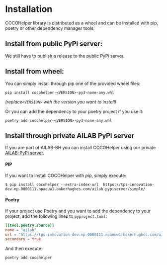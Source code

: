 # Installation

COCOHelper library is distributed as a wheel and can be installed with pip,
poetry or other dependency manager tools.

## Install from public PyPi server:
We still have to publish a release to the public PyPi server.

## Install from wheel:
You can simply install through pip one of the provided wheel files:

```shell
pip install cocohelper-<VERSION>-py3-none-any.whl
```
_(replace`<VERSION>` with the version you want to install)_
 
Or you can add the dependency to your poetry project if you use it:
```shell
poetry add cocohelper-<VERSION>-py3-none-any.whl
```


## Install through private AILAB PyPi server
If you are part of AILAB-BH you can install COCOHelper using our private
[AILAB-PyPi server](https://tps-innovation-dev.np-0000111.npaeuw1.bakerhughes.com/ailab-pypiserver/).

#### PIP
If you want to install COCOHelper with _pip_, simply execute:
```shell
$ pip install cocohelper --extra-index-url  https://tps-innovation-dev.np-0000111.npaeuw1.bakerhughes.com/ailab-pypiserver/simple/
```

#### Poetry
If your project use Poetry and you want to add the dependency to your project,
add the following lines to `pyproject.toml`:
```toml
[[tool.poetry.source]]
name = "ailab"
url = "https://tps-innovation-dev.np-0000111.npaeuw1.bakerhughes.com/ailab-pypiserver/simple/"
secondary = true
```

And then execute:
```shell
poetry add cocohelper
```
